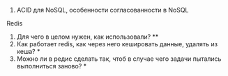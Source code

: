 1) ACID для NoSQL, особенности согласованности в NoSQL

Redis
1)  Для чего в целом нужен, как использовали? **
2)  Как работает redis, как через него кешировать данные, удалять из кеша? *
3)  Можно ли в редис сделать так, чтоб в случае чего задачи пытались выполниться заново? *

